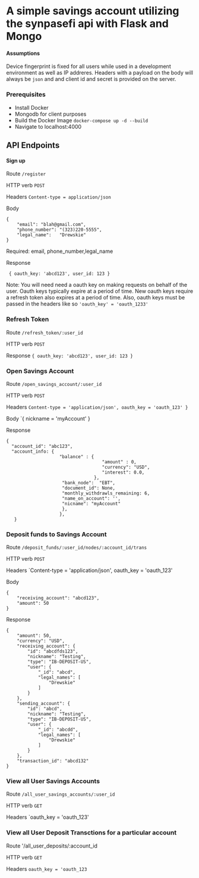 # A simple savings account utilizing the synpasefi api with Flask and Mongo

#### Assumptions

Device fingerprint is fixed for all users while used in a development environment as well as IP addreres. Headers with a payload on the body will always be `json` and and client id and secret is provided on the server. 


### Prerequisites  

* Install Docker
* Mongodb for client purposes
* Build the Docker Image `docker-compose up -d --build`
* Navigate to localhost:4000


## API Endpoints

#### Sign up

Route `/register` 

HTTP verb `POST`

Headers `Content-type = application/json`

Body

```
{
	"email": "blah@gmail.com",
	"phone_number": "(323)220-5555",
	"legal_name":	"Drewskie"
}
```

Required: email, phone_number,legal_name

Response 


` { oauth_key: 'abcd123', user_id: 123 }`

Note: You will need need a oauth key on making requests on behalf of the user. Oauth keys typically expire at a period of time. New oauth keys require a refresh token also expires at a period of time. 
Also, oauth keys must be passed in the headers like so `'oauth_key' = 'oauth_1233'`

### Refresh Token

Route `/refresh_token/:user_id`

HTTP verb `POST`


Response `{ oauth_key: 'abcd123', user_id: 123 }`

### Open Savings Account

Route `/open_savings_account/:user_id`

HTTP verb `POST`

Headers `Content-type = 'application/json', oauth_key = 'oauth_123' }`

Body `{ nickname = 'myAccount' }

Response

```
{
  "account_id": "abc123",
  "account_info: {
                    "balance" : {
                                    "amount" : 0,
                                    "currency": "USD",
                                    "interest": 0.0,
                                 },
                     "bank_node":  "EBT",
                     "document_id": None,
                     "monthly_withdrawls_remaining: 6,
                     "name_on_account": '',
                     "nicname": "myAccount"
                     },
                    },
   }
```

### Deposit funds to Savings Account

Route `/deposit_funds/:user_id/nodes/:account_id/trans`

HTTP verb `POST`

Headers `Content-type = 'application/json', oauth_key = 'oauth_123'

Body 
```
{
	"receiving_account": "abcd123",
	"amount": 50
}
```

Response

```
{
    "amount": 50,
    "currency": "USD",
    "receiving_account": {
        "id": "abcdfds123",
        "nickname": "Testing",
        "type": "IB-DEPOSIT-US",
        "user": {
            "_id": "abcd",
            "legal_names": [
                "Drewskie"
            ]
        }
    },
    "sending_account": {
        "id": "abcd",
        "nickname": "Testing",
        "type": "IB-DEPOSIT-US",
        "user": {
            "_id": "abcdd",
            "legal_names": [
                "Drewskie"
            ]
        }
    },
    "transaction_id": "abcd132"
}
```


### View all User Savings Accounts 

Route `/all_user_savings_accounts/:user_id`

HTTP verb `GET`

Headers `oauth_key = 'oauth_123'


### View all User Deposit Transctions for a particular account

Route '/all_user_deposits/:account_id

HTTP verb `GET`

Headers `oauth_key = 'oauth_123`


